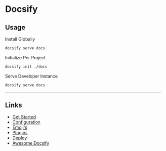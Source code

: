# Docsify

## Usage
Install Globally
```markdown
docsify serve docs
```
Initialize Per Project
```markdown
docsify init ./docs
```
Serve Developer Instance
```markdown
docsify serve docs
```

---
## Links
- [Get Started](https://docsify.js.org/#/quickstart)
- [Configuration](https://docsify.js.org/#/configuration)
- [Emoji's](https://docsify.js.org/#/emoji)
- [Plugins](https://docsify.js.org/#/plugins)
- [Deploy](https://docsify.js.org/#/deploy)
- [Awesome Docsify](https://docsify.js.org/#/awesome)

